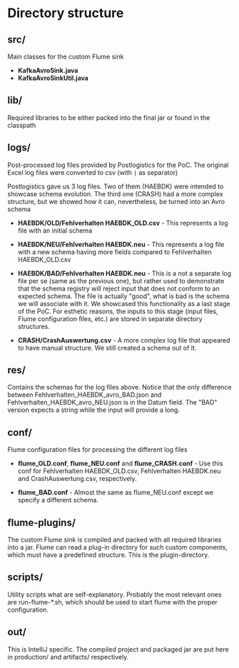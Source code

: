 # Directory structure

## src/

Main classes for the custom Flume sink

- **KafkaAvroSink.java**
- **KafkaAvroSinkUtil.java**

## lib/

Required libraries to be either packed into the final jar or found in the classpath

## logs/

Post-processed log files provided by Postlogistics for the PoC. The original Excel log files were converted to csv (with `|` as separator)

Postlogistics gave us 3 log files. Two of them (HAEBDK) were intended to showcase schema evolution. The third one (CRASH) had a more complex structure, but we showed how it can, nevertheless, be turned into an Avro schema

- **HAEBDK/OLD/Fehlverhalten HAEBDK_OLD.csv** - This represents a log file with an initial schema

- **HAEBDK/NEU/Fehlverhalten HAEBDK.neu** - This represents a log file with a new schema having more fields compared to Fehlverhalten HAEBDK_OLD.csv

- **HAEBDK/BAD/Fehlverhalten HAEBDK.neu** - This is a not a separate log file per se (same as the previous one), but rather used to demonstrate that the schema registry will reject input that does not conform to an expected schema. The file is actually "good", what is bad is the schema we will associate with it. We showcased this functionality as a last stage of the PoC. For esthetic reasons, the inputs to this stage (input files, Flume configuration files, etc.) are stored in separate directory structures.

- **CRASH/CrashAuswertung.csv** - A more complex log file that appeared to have manual structure. We still created a schema out of it.

## res/
Contains the schemas for the log files above. Notice that the only difference between Fehlverhalten_HAEBDK_avro_BAD.json and Fehlverhalten_HAEBDK_avro_NEU.json is in the Datum field. The "BAD" version expects a string while the input will provide a long.

## conf/

Flume configuration files for processing the different log files

- **flume_OLD.conf**, **flume_NEU.conf** and **flume_CRASH.conf**  - Use this conf for Fehlverhalten HAEBDK_OLD.csv, Fehlverhalten HAEBDK.neu and CrashAuswertung.csv, respectively.

- **flume_BAD.conf** - Almost the same as flume_NEU.conf except we specify a different schema.

## flume-plugins/

The custom Flume sink is compiled and packed with all required libraries into a jar. Flume can read a plug-in directory for such custom components, which must have a predefined structure. This is the plugin-directory.

## scripts/

  Utility scripts what are self-explanatory. Probably the most relevant ones are run-flume-*.sh, which should be used to start flume with the proper configuration.

## out/

  This is IntelliJ specific. The compiled project and packaged jar are put here in production/ and artifacts/ respectively.

